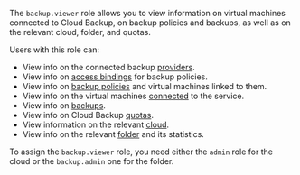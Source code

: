 The `backup.viewer` role allows you to view information on virtual machines connected to Cloud Backup, on backup policies and backups, as well as on the relevant cloud, folder, and quotas.

Users with this role can:
* View info on the connected backup [providers](../../backup/concepts/index.md#providers).
* View info on [access bindings](../../iam/concepts/access-control/index.md#access-bindings) for backup policies.
* View info on [backup policies](../../backup/concepts/policy.md) and virtual machines linked to them.
* View info on the virtual machines [connected](../../backup/concepts/vm-connection.md) to the service.
* View info on [backups](../../backup/concepts/backup.md).
* View info on Cloud Backup [quotas](../../backup/concepts/limits.md#backup-quotas).
* View information on the relevant [cloud](../../resource-manager/concepts/resources-hierarchy.md#cloud).
* View info on the relevant [folder](../../resource-manager/concepts/resources-hierarchy.md#folder) and its statistics.

To assign the `backup.viewer` role, you need either the `admin` role for the cloud or the `backup.admin` one for the folder.
